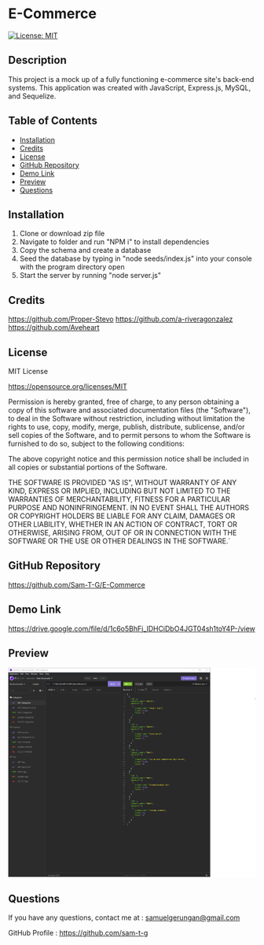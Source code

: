 # E-Commerce

[![License: MIT](https://img.shields.io/badge/License-MIT-yellow.svg)](https://opensource.org/licenses/MIT)

## Description

This project is a mock up of a fully functioning e-commerce site's back-end systems. This application was created with JavaScript, Express.js, MySQL, and Sequelize.

## Table of Contents

- [Installation](#installation)
- [Credits](#credits)
- [License](#license)
- [GitHub Repository](#github-repository)
- [Demo Link](#demo-link)
- [Preview](#preview)
- [Questions](#questions)

## Installation

1. Clone or download zip file
2. Navigate to folder and run "NPM i" to install dependencies
3. Copy the schema and create a database
4. Seed the database by typing in "node seeds/index.js" into your console with the program directory open
5. Start the server by running "node server.js" 

## Credits

https://github.com/Proper-Stevo
https://github.com/a-riveragonzalez
https://github.com/Aveheart

## License

MIT License

https://opensource.org/licenses/MIT

Permission is hereby granted, free of charge, to any person obtaining a copy of this software and associated documentation files (the "Software"), to deal in the Software without restriction, including without limitation the rights to use, copy, modify, merge, publish, distribute, sublicense, and/or sell copies of the Software, and to permit persons to whom the Software is furnished to do so, subject to the following conditions:

The above copyright notice and this permission notice shall be included in all copies or substantial portions of the Software.

THE SOFTWARE IS PROVIDED "AS IS", WITHOUT WARRANTY OF ANY KIND, EXPRESS OR IMPLIED, INCLUDING BUT NOT LIMITED TO THE WARRANTIES OF MERCHANTABILITY, FITNESS FOR A PARTICULAR PURPOSE AND NONINFRINGEMENT. IN NO EVENT SHALL THE AUTHORS OR COPYRIGHT HOLDERS BE LIABLE FOR ANY CLAIM, DAMAGES OR OTHER LIABILITY, WHETHER IN AN ACTION OF CONTRACT, TORT OR OTHERWISE, ARISING FROM, OUT OF OR IN CONNECTION WITH THE SOFTWARE OR THE USE OR OTHER DEALINGS IN THE SOFTWARE.`

## GitHub Repository

https://github.com/Sam-T-G/E-Commerce

## Demo Link

https://drive.google.com/file/d/1c6o5BhFj_lDHCiDbO4JGT04sh1toY4P-/view

## Preview

![e-commerce-preview-photo](./assets/E-Commerce%20Preview.png)

## Questions

If you have any questions, contact me at :
samuelgerungan@gmail.com

GitHub Profile :
https://github.com/sam-t-g
